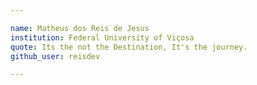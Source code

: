 ```yaml
---

name: Matheus dos Reis de Jesus
institution: Federal University of Viçosa
quote: Its the not the Destination, It's the journey.
github_user: reisdev

---
```

